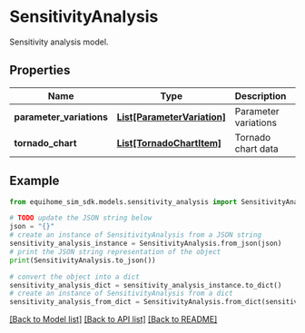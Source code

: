 # SensitivityAnalysis

Sensitivity analysis model.

## Properties

Name | Type | Description | Notes
------------ | ------------- | ------------- | -------------
**parameter_variations** | [**List[ParameterVariation]**](ParameterVariation.md) | Parameter variations | 
**tornado_chart** | [**List[TornadoChartItem]**](TornadoChartItem.md) | Tornado chart data | 

## Example

```python
from equihome_sim_sdk.models.sensitivity_analysis import SensitivityAnalysis

# TODO update the JSON string below
json = "{}"
# create an instance of SensitivityAnalysis from a JSON string
sensitivity_analysis_instance = SensitivityAnalysis.from_json(json)
# print the JSON string representation of the object
print(SensitivityAnalysis.to_json())

# convert the object into a dict
sensitivity_analysis_dict = sensitivity_analysis_instance.to_dict()
# create an instance of SensitivityAnalysis from a dict
sensitivity_analysis_from_dict = SensitivityAnalysis.from_dict(sensitivity_analysis_dict)
```
[[Back to Model list]](../README.md#documentation-for-models) [[Back to API list]](../README.md#documentation-for-api-endpoints) [[Back to README]](../README.md)


